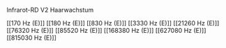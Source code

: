 Infrarot-RD V2 Haarwachstum

[[170 Hz (E)]]
[[180 Hz (E)]]
[[830 Hz (E)]]
[[3330 Hz (E)]]
[[21260 Hz (E)]]
[[76320 Hz (E)]]
[[85520 Hz (E)]]
[[168380 Hz (E)]]
[[627080 Hz (E)]]
[[815030 Hz (E)]]